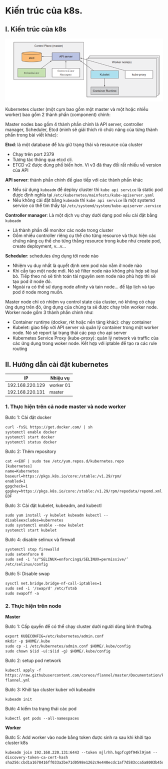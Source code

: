 # Kiến trúc của k8s.

## I. Kiến trúc của k8s

![container high level](https://github.com/Duc-NA/BaseProject/blob/main/Document/Document_Images/K8S/k8s_Architecture.png)

Kubernetes cluster (một cụm bao gồm một master và một hoặc nhiều worker) bao gồm 2 thành phần (component) chính:

Master nodes bao gồm 4 thành phần chính là API server, controller manager, Scheduler, Etcd (mình sẽ giải thích rõ chức năng của từng thành phần trong bài viết khác):

**Etcd**: là một database để lưu giữ trạng thái và resource của cluster
- Chạy trên port 2379
- Tương tác thông qua etcd cli.
- ETCD v2 được dùng phổ biến hơn. Vì v3 đã thay đổi rất nhiều về version của API

**API server**: thành phần chính để giao tiếp với các thành phần khác
- Nếu sử dụng `kubeadm` để deploy cluster thì `kube api service` là static pod được định nghĩa tại `/etc/kubernetes/mainfests/kube-apiserver.yaml`
- Nếu không cài đặt bằng `kubeadm` thì `kube api service` là một systemd service có thể tìm thấy tại `/etc/systemd/system/kube-apiserver.service`



**Controller manager**: Là một dịch vụ chạy dưới dạng pod nếu cài đặt bằng `kubeadm`
- Là thành phần để monitor các node trong cluster
- Gồm nhiều controller riêng cụ thể cho từng resource và thực hiện các chứng năng cụ thể cho từng thằng resource trong kube như create pod, create deployment, v...v...

**Scheduler**: schedules ứng dụng tới node nào
- Nhiệm vụ duy nhất là quyết định xem pod nào nằm ở node nào
- Khi cần tạo một node mới. Nó sẽ filter node nào không phù hợp sẽ loại bỏ. Tiếp theo nó sẽ tính toán tài nguyên xem node nào phù hợp thì sẽ tạo pod ở node đó.
- Ngoài ra có thể sử dụng node afinity và tain node... để lập lịch và tạo pod ở node mong muốn.

Master node chỉ có nhiệm vụ control state của cluster, nó không có chạy ứng dụng trên đó, ứng dụng của chúng ta sẽ được chạy trên worker node. Worker node gồm 3 thành phần chính như:
- Container runtime (docker, rkt hoặc nền tảng khác): chạy container
- Kubelet: giao tiếp với API server và quản lý container trong một worker node. Nó sẽ report lại trạng thái các pop cho api server
- Kubernetes Service Proxy (kube-proxy): quản lý network và traffic của các ứng dụng trong woker node. Kết hợp với iptable để tạo ra các rule routing

## II. Hướng dẫn cài đặt kubernetes
| IP | Nhiệu vụ |
|---------------|--------------|
| 192.168.220.129 | worker 01 |
| 192.168.220.131 | master |

### 1. Thực hiện trên cả node master và node worker
Bước 1: Cài đặt docker
```
curl -fsSL https://get.docker.com/ | sh
systemctl enable docker
systemctl start docker
systemctl status docker
```

Bước 2: Thêm repository 
```
cat <<EOF | sudo tee /etc/yum.repos.d/kubernetes.repo
[kubernetes]
name=Kubernetes
baseurl=https://pkgs.k8s.io/core:/stable:/v1.29/rpm/
enabled=1
gpgcheck=1
gpgkey=https://pkgs.k8s.io/core:/stable:/v1.29/rpm/repodata/repomd.xml.key
EOF
```

Bước 3: Cài đặt kubelet, kubeadm, and kubectl
```
sudo yum install -y kubelet kubeadm kubectl --disableexcludes=kubernetes
sudo systemctl enable --now kubelet
systemctl start kubelet
```

Bước 4: disable selinux và firewall
```
systemctl stop firewalld
sudo setenforce 0
sudo sed -i ‘s/^SELINUX=enforcing$/SELINUX=permissive/’ /etc/selinux/config
```

Bước 5: Disable swap
```
sysctl net.bridge.bridge-nf-call-iptables=1
sudo sed -i '/swap/d' /etc/fstab
sudo swapoff -a
```

### 2. Thực hiện trên node
**Master**

Bước 1: Cấp quyền để có thể chạy cluster dưới người dùng bình thường.
```
export KUBECONFIG=/etc/kubernetes/admin.conf
mkdir -p $HOME/.kube
sudo cp -i /etc/kubernetes/admin.conf $HOME/.kube/config
sudo chown $(id -u):$(id -g) $HOME/.kube/config
```

Bước 2: setup pod network
```
kubectl apply -f https://raw.githubusercontent.com/coreos/flannel/master/Documentation/kube-flannel.yml
```

Bước 3: Khởi tạo cluster kuber với kubeadm
```
kubeadm init
```

Bước 4 kiểm tra trạng thái các pod
```
kubectl get pods --all-namespaces
```

**Worker**

Bước 5: Add worker vào node bằng token được sinh ra sau khi khởi tạo cluster k8s

```
kubeadm join 192.168.220.131:6443 --token mjlrhh.hqpfcg0f94kl9jm4 --discovery-token-ca-cert-hash sha256:cbd1a1678416ff033a2be71d0598e1262c9e440ecdc1af7d583cca5a8003b45d
```